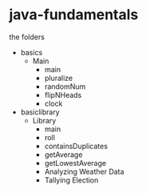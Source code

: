 # java-fundamentals

the folders
- basics
     - Main
        - main
        - pluralize
        - randomNum
        - flipNHeads
        - clock
- basiclibrary
     - Library
        - main
        - roll
        - containsDuplicates
        - getAverage
        - getLowestAverage
        - Analyzing Weather Data
        - Tallying Election
